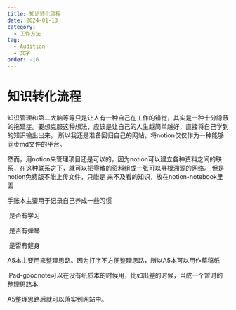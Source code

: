 ```yaml
---
title: 知识转化流程
date: 2024-01-13
category:
  - 工作方法
tag:
  - Audition
  - 文字
order: -16
---
```



# 知识转化流程

知识管理和第二大脑等等只是让人有一种自己在工作的错觉，其实是一种十分隐蔽的拖延症。要想克服这种想法，应该是让自己的人生越简单越好，直接将自己学到的知识输出出来。
所以我还是准备回归自己的网站，将notion仅仅作为一种能够同步md文件的平台。

然而，用notion来管理项目还是可以的，因为notion可以建立各种资料之间的联系，在这种联系之下，就可以把零散的资料组成一张可以寻根溯源的网络。
但是notion免费版不能上传文件，只能是
来不及看的知识，放在notion-notebook里面

手账本主要用于记录自己养成一些习惯

​	是否有学习

​	是否有弹琴

​	是否有健身

A5本主要用来整理思路。因为打字不方便整理思路，所以A5本可以用作草稿纸

iPad-goodnote可以在没有纸质本的时候用，比如出差的时候，当成一个暂时的整理思路本

A5整理思路后就可以落实到网站中。

